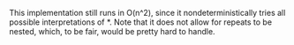 This implementation still runs in O(n^2), since it nondeterministically
tries all possible interpretations of *.  Note that it does not allow
for repeats to be nested, which, to be fair, would be pretty hard to
handle.

